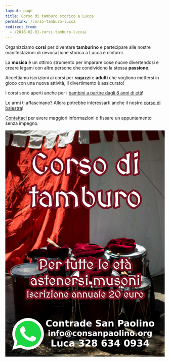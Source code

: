 ```yaml
---
layout: page
title: Corso di tamburo storico a Lucca
permalink: /corso-tamburo-lucca
redirect_from:
  - /2018-02-01-corsi-tamburo-lucca/
---
```


Organizziamo **corsi** per diventare **tamburino** e partecipare alle nostre
manifestazioni di rievocazione storica a Lucca e dintorni.

La **musica** è un ottimo strumento per imparare cose nuove divertendosi e
creare legami con altre persone che condividono la stessa **passione**.

Accettiamo iscrizioni ai corsi per **ragazzi** e **adulti** che vogliono
mettersi in gioco con una nuova attività, il divertimento è assicurato!

I corsi sono aperti anche per i [bambini a partire dagli 8 anni di età](/corsi-bambini-tamburo-balestra-lucca)!

Le armi ti affascinano? Allora potrebbe interessarti anche il nostro [corso di
balestra](/corso-balestra-lucca)!

[Contattaci](/contatti) per avere maggiori informazioni o fissare un appuntamento
senza impegno.

![volantino corso tamburo Lucca](/assets/images/2018/corsi/corsi-tamburo.jpg)
